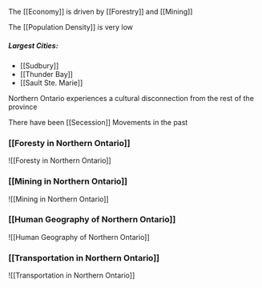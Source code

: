 The [[Economy]] is driven by [[Forestry]] and [[Mining]]

The [[Population Density]] is very low

##### Largest Cities:
- [[Sudbury]]
- [[Thunder Bay]]
- [[Sault Ste. Marie]]

Northern Ontario experiences a cultural disconnection from the rest of the province

There have been [[Secession]] Movements in the past

### [[Foresty in Northern Ontario]]
![[Foresty in Northern Ontario]]

### [[Mining in Northern Ontario]]
![[Mining in Northern Ontario]]

### [[Human Geography of Northern Ontario]]
![[Human Geography of Northern Ontario]]

### [[Transportation in Northern Ontario]]
![[Transportation in Northern Ontario]]
